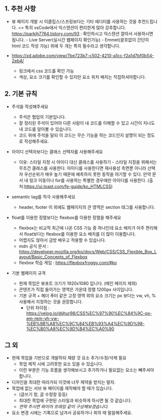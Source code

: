 ## 1. 추천 사항
 - 뷰 페이지 개발 시 이클립스/스프링보다는 기타 에디터를 사용하는 것을 추천드립니다.
   => 특히 vsCode에서 익스텐션이 편리한게 많아 강추합니다. 
   https://parkjh7764.tistory.com/93 : 확인하시고 익스텐션 깔아서 사용하시면 됩니다.
       - Live Server(실시간 웹페이지 확인가능)
       - Emmet(괄호없이 간단히 html 코드 작성 가능)
       위에 두 개는 특히 필수라고 생각합니다.
 
- https://xd.adobe.com/view/7be723b7-c502-4210-a1cc-f2a1d7bf0b54-2eb4/
   - 링크에서 css 코드를 확인 가능
   - 색상, 요소 크기를 확인할 수 있지만 요소 위치 배치는 직접하셔야합니다.

## 2. 기본 규칙
- 주석을 작성해주세요
   - 주석은 협업의 기본입니다. 
   - 잘 정리된 주석이 있어야 다른 사람이 내 코드를 이해할 수 있고 시간이 지나도 내 코드를 알아볼 수 있습니다.
   - 코드 위에 주석을 달되 이 코드는 무슨 기능을 하는 코드인지 설명이 되는 정도로 작성해주세요.
 
- 아이디 선택자보다는 클래스 선택자를 사용해주세요
   - 이유: 스타일 지정 시 아이디 대신 클래스를 사용하기 - 스타일 지정을 위해서는 무조건 클래스를 사용한다.
   아이디를 사용한다면 재사용성 측면뿐 아니라 선택자 우선순위가 매우 높기 때문에 예측하지 못한 동작을 야기할 수 있다.
   만약 문서 내 링크 이동이나 for를 사용하는 특별한 경우에만 아이디를 사용한다. (출처:https://ui.toast.com/fe-guide/ko_HTMLCSS)
 
- semantic tag를 적극 사용해주세요
   - header, footer 이 외에도 웹페이지의 큰 영역은 section 태그를 사용합니다.
 
- float를 이용한 정렬보다는 flexbox를 이용한 정렬을 해주세요
   - flexbox는 비교적 최근에 나온 CSS 기능 중 하나인데 요소 배치가 아주 편리해서 float보다는 flexbox를 이용한 요소 배치를 더 많이 이용합니다.
   - 어렵지도 않아서 금방 배우고 적용할 수 있습니다.
   - mdn 공식 문서 : https://developer.mozilla.org/ko/docs/Web/CSS/CSS_Flexible_Box_Layout/Basic_Concepts_of_Flexbox
   - flexbox 학습 게임 : https://flexboxfroggy.com/#ko
 
- 기본 웹페이지 규격
   - 현재 목업은 뷰포트 크기가 1920x1080 입니다. (메인 페이지 제외)
   - 콘텐츠가 직접 들어가는 영역은 가운데 정렬 1200px 사이입니다.
   - 기본 규격 + 헤더 푸터 같은 고정 영역 외의 요소 크기는 px 보다는 vw, vh, % 사용해서 지정하는 것을 권장합니다.
       - 단위 차이점 : https://velog.io/@jhur98/CSS%EC%97%90%EC%84%9C-px-em-rem-vh-vw-%EB%8B%A8%EC%9C%84%EB%93%A4%EC%9D%98-%EC%B0%A8%EC%9D%B4%EC%A0%90

## 그 외
- 현재 목업을 기반으로 개발하되 재량 것 요소 추가/수정/삭제 필요
  - 목업 제작 시에 고려못한 요소 있을 수 있습니다.  
  - 이런 부분은 기능 흐름을 생각해보시고 추가하거나 필요없는 요소는 빼주셔야합니다.
- 디자인을 최대한 따라가되 이것에 너무 제약을 받지는 말자. 
- 목업에 없는 서브 뷰 페이지를 제작해야 할 때가 있습니다. 
  - (글쓰기 창, 글 수정창 등등) 
  - 최대한 목업에 구현된 스타일과 비슷하게 하시면 될 것 같습니다. 
  - _연락 주시면 와이어 프레임 같이 구상해보겠습니다._
- 요소 변경 시에는 기록으로 남겨서 공유하거나 회의 때 말씀해주세요.   